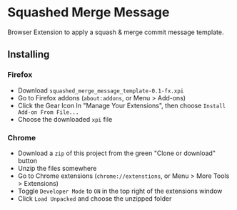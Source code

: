 # Squashed Merge Message

Browser Extension to apply a squash & merge commit message template.

## Installing
### Firefox

- Download `squashed_merge_message_template-0.1-fx.xpi`
- Go to Firefox addons (`about:addons`, or Menu > Add-ons)
- Click the Gear Icon In "Manage Your Extensions", then choose `Install Add-on From File...`
- Choose the downloaded `xpi` file

### Chrome

- Download a `zip` of this project from the green "Clone or download" button
- Unzip the files somewhere
- Go to Chrome extensions (`chrome://extenstions`, or Menu > More Tools > Extensions)
- Toggle `Developer Mode` to `ON` in the top right of the extensions window
- Click `Load Unpacked` and choose the unzipped folder
